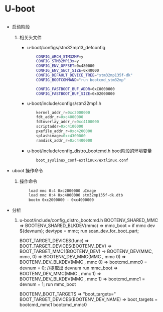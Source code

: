 # U-boot


## 
* 启动阶段
    1. 相关头文件
        - u-boot/configs/stm32mp13_defconfig
            ```sh
                CONFIG_ARCH_STM32MP=y
                CONFIG_STM32MP13x=y
                CONFIG_ENV_OFFSET=0x480000
                CONFIG_ENV_SECT_SIZE=0x40000
                CONFIG_DEFAULT_DEVICE_TREE="stm32mp135f-dk"
                CONFIG_BOOTCOMMAND="run bootcmd_stm32mp"

                CONFIG_FASTBOOT_BUF_ADDR=0xC0000000
                CONFIG_FASTBOOT_BUF_SIZE=0x02000000
            ```

        - u-boot/include/configs/stm32mp1.h
            ```C
                kernel_addr_r=0xc2000000
                fdt_addr_r=0xc4000000
                fdtoverlay_addr_r=0xc4100000
                scriptaddr=0xc4100000
                pxefile_addr_r=0xc4200000
                splashimage=0xc4300000
                ramdisk_addr_r=0xc4400000
            ```

        - u-boot/include/config_distro_bootcmd.h  boot阶段的环境变量
            ```C
                boot_syslinux_conf=extlinux/extlinux.conf


            ```

* uboot 操作命令
    1. 操作命令
        ```sh
            load mmc 0:4 0xc2000000 uImage
            load mmc 0:4 0xc4000000 stm32mp135f-dk.dtb
            bootm 0xc2000000 - 0xc4000000
        ```

* 分析
    1. u-boot/include/config_distro_bootcmd.h
        BOOTENV_SHARED_MMC  =>  BOOTENV_SHARED_BLKDEV(mmc)
            => mmc_boot = 
                if mmc dev ${devnum};
                    devtype = mmc;
                run scan_dev_for_boot_part;

        BOOT_TARGET_DEVICES(func) => BOOT_TARGET_DEVICES(BOOTENV_DEV)
            => BOOT_TARGET_MMC1(BOOTENV_DEV) => BOOTENV_DEV(MMC, mmc, 0)
                => BOOTENV_DEV_MMC(MMC , mmc 0)  =>  BOOTENV_DEV_BLKDEV(MMC , mmc 0)
                    =>  bootcmd_mmc0 = devnum = 0;          //提取出 devnum
                        run mmc_boot
                => BOOTENV_DEV_MMC(MMC , mmc 1)  =>  BOOTENV_DEV_BLKDEV(MMC , mmc 1)
                    =>  bootcmd_mmc1 = devnum = 1;
                        run mmc_boot

        BOOTENV_BOOT_TARGETS
            => "boot_targets=" BOOT_TARGET_DEVICES(BOOTENV_DEV_NAME)
                => boot_targets = bootcmd_mmc1
                                  bootcmd_mmc0